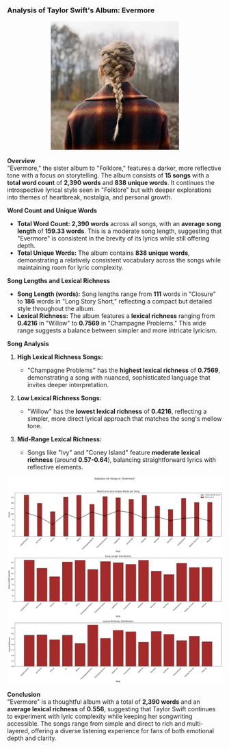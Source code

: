 ### Analysis of Taylor Swift's Album: Evermore

<p align="center">
  <img src="https://github.com/amerchant23/MSDS-453-Final-Project/blob/main/Images/Album%20Art/Evermore.jpg" width="300" />
</p>

**Overview**  
"Evermore," the sister album to "Folklore," features a darker, more reflective tone with a focus on storytelling. The album consists of **15 songs** with a **total word count** of **2,390 words** and **838 unique words**. It continues the introspective lyrical style seen in "Folklore" but with deeper explorations into themes of heartbreak, nostalgia, and personal growth.

**Word Count and Unique Words**  
- **Total Word Count:** **2,390 words** across all songs, with an **average song length** of **159.33 words**. This is a moderate song length, suggesting that "Evermore" is consistent in the brevity of its lyrics while still offering depth.
- **Total Unique Words:** The album contains **838 unique words**, demonstrating a relatively consistent vocabulary across the songs while maintaining room for lyric complexity.

**Song Lengths and Lexical Richness**  
- **Song Length (words):** Song lengths range from **111** words in "Closure" to **186** words in "Long Story Short," reflecting a compact but detailed style throughout the album.
- **Lexical Richness:** The album features a **lexical richness** ranging from **0.4216** in "Willow" to **0.7569** in "Champagne Problems." This wide range suggests a balance between simpler and more intricate lyricism.

**Song Analysis**  
1. **High Lexical Richness Songs:**
   - "Champagne Problems" has the **highest lexical richness** of **0.7569**, demonstrating a song with nuanced, sophisticated language that invites deeper interpretation.

2. **Low Lexical Richness Songs:**
   - "Willow" has the **lowest lexical richness** of **0.4216**, reflecting a simpler, more direct lyrical approach that matches the song's mellow tone.

3. **Mid-Range Lexical Richness:**
   - Songs like "Ivy" and "Coney Island" feature **moderate lexical richness** (around **0.57-0.64**), balancing straightforward lyrics with reflective elements.

<p align="center">
  <img src="https://github.com/amerchant23/MSDS-453-Final-Project/blob/main/Images/Album%20Analysis%20Visuals/Album9.png" />
</p>

**Conclusion**  
"Evermore" is a thoughtful album with a total of **2,390 words** and an **average lexical richness** of **0.556**, suggesting that Taylor Swift continues to experiment with lyric complexity while keeping her songwriting accessible. The songs range from simple and direct to rich and multi-layered, offering a diverse listening experience for fans of both emotional depth and clarity.


